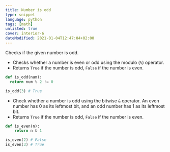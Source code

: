 ```yaml
---
title: Number is odd
type: snippet
language: python
tags: [math]
unlisted: true
cover: interior-6
dateModified: 2021-01-04T12:47:04+02:00
---
```


Checks if the given number is odd.

- Checks whether a number is even or odd using the modulo (`%`) operator.
- Returns `True` if the number is odd, `False` if the number is even.

```py
def is_odd(num):
  return num % 2 != 0
```

```py
is_odd(3) # True
```

- Check whether a number is odd using the bitwise `&` operator. An even number has 0 as its leftmost bit, and an odd number has 1 as its leftmost bit.
- Returns `True` if the number is odd, `False` if the number is even.

```py
def is_even(n):
    return n & 1
```

```py
is_even(2) # False
is_even(3) # True
```
